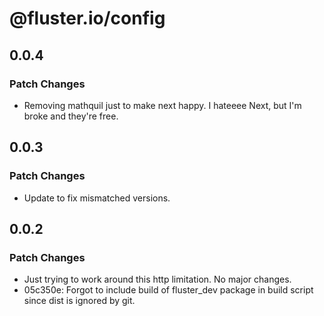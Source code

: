 # @fluster.io/config

## 0.0.4

### Patch Changes

- Removing mathquil just to make next happy. I hateeee Next, but I'm broke and they're free.

## 0.0.3

### Patch Changes

- Update to fix mismatched versions.

## 0.0.2

### Patch Changes

- Just trying to work around this http limitation. No major changes.
- 05c350e: Forgot to include build of fluster_dev package in build script since dist is ignored by git.
